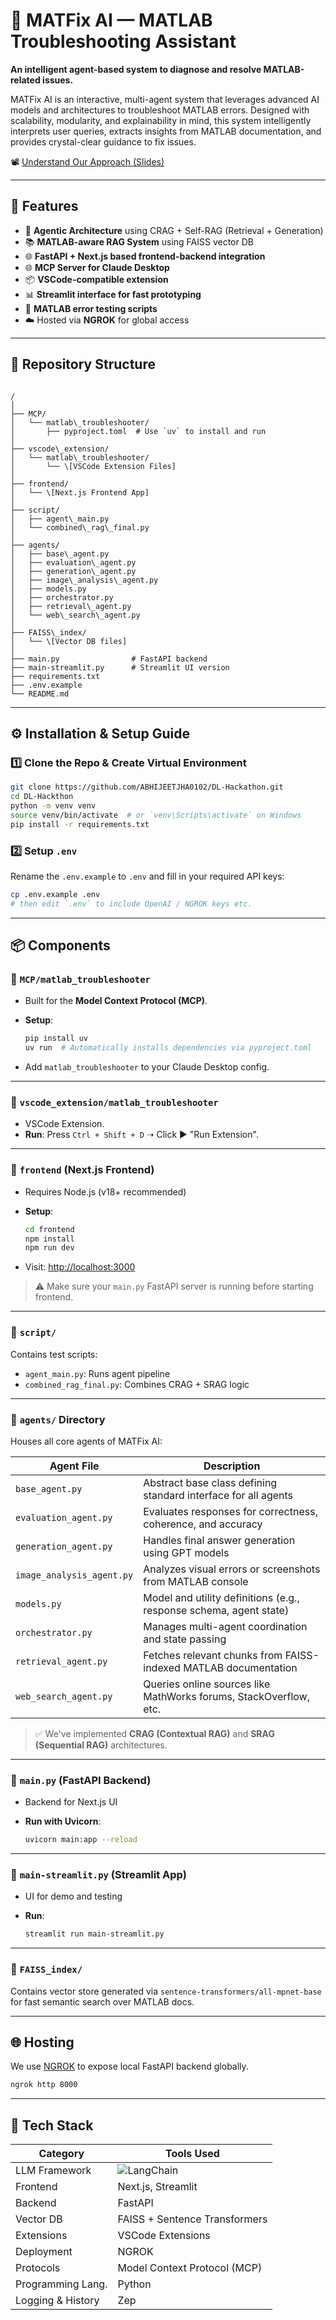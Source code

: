 # 🤖 MATFix AI — MATLAB Troubleshooting Assistant

**An intelligent agent-based system to diagnose and resolve MATLAB-related issues.**

MATFix AI is an interactive, multi-agent system that leverages advanced AI models and architectures to troubleshoot MATLAB errors. Designed with scalability, modularity, and explainability in mind, this system intelligently interprets user queries, extracts insights from MATLAB documentation, and provides crystal-clear guidance to fix issues.

📽️ [Understand Our Approach (Slides)](https://www.canva.com/design/DAGmbL8Vyeo/Rx5AZ1-lSgodsBOnkEMluw/view?utm_content=DAGmbL8Vyeo&utm_campaign=designshare&utm_medium=link2&utm_source=uniquelinks&utlId=hac6fb0719a)

---

## 🚀 Features

- 🧠 **Agentic Architecture** using CRAG + Self-RAG (Retrieval + Generation)
- 📚 **MATLAB-aware RAG System** using FAISS vector DB
- 🌐 **FastAPI + Next.js based frontend-backend integration**
- 🌐 **MCP Server for Claude Desktop**
- 📦 **VSCode-compatible extension**
- 📊 **Streamlit interface for fast prototyping**
- 🧪 **MATLAB error testing scripts**
- ☁️ Hosted via **NGROK** for global access

---

## 📁 Repository Structure

```

/
│
├── MCP/
│   └── matlab\_troubleshooter/
│       ├── pyproject.toml  # Use `uv` to install and run
│
├── vscode\_extension/
│   └── matlab\_troubleshooter/
│       └── \[VSCode Extension Files]
│
├── frontend/
│   └── \[Next.js Frontend App]
│
├── script/
│   ├── agent\_main.py
│   └── combined\_rag\_final.py
│
├── agents/
│   ├── base\_agent.py
│   ├── evaluation\_agent.py
│   ├── generation\_agent.py
│   ├── image\_analysis\_agent.py
│   ├── models.py
│   ├── orchestrator.py
│   ├── retrieval\_agent.py
│   └── web\_search\_agent.py
│
├── FAISS\_index/
│   └── \[Vector DB files]
│
├── main.py                # FastAPI backend
├── main-streamlit.py      # Streamlit UI version
├── requirements.txt
├── .env.example
└── README.md

````

---

## ⚙️ Installation & Setup Guide

### 1️⃣ Clone the Repo & Create Virtual Environment

```bash
git clone https://github.com/ABHIJEETJHA0102/DL-Hackathon.git
cd DL-Hackthon
python -m venv venv
source venv/bin/activate  # or `venv\Scripts\activate` on Windows
pip install -r requirements.txt
````

### 2️⃣ Setup `.env`

Rename the `.env.example` to `.env` and fill in your required API keys:

```bash
cp .env.example .env
# then edit `.env` to include OpenAI / NGROK keys etc.
```

---

## 📦 Components

### 🔹 `MCP/matlab_troubleshooter`

* Built for the **Model Context Protocol (MCP)**.
* **Setup**:

  ```bash
  pip install uv
  uv run  # Automatically installs dependencies via pyproject.toml
  ```
* Add `matlab_troubleshooter` to your Claude Desktop config.

---

### 🔹 `vscode_extension/matlab_troubleshooter`

* VSCode Extension.
* **Run**: Press `Ctrl + Shift + D` ➝ Click ▶️ "Run Extension".

---

### 🔹 `frontend` (Next.js Frontend)

* Requires Node.js (v18+ recommended)
* **Setup**:

  ```bash
  cd frontend
  npm install
  npm run dev
  ```
* Visit: [http://localhost:3000](http://localhost:3000)

> ⚠️ Make sure your `main.py` FastAPI server is running before starting frontend.

---

### 🔹 `script/`

Contains test scripts:

* `agent_main.py`: Runs agent pipeline
* `combined_rag_final.py`: Combines CRAG + SRAG logic

---

### 🔹 `agents/` Directory

Houses all core agents of MATFix AI:

| Agent File                | Description                                                        |
| ------------------------- | ------------------------------------------------------------------ |
| `base_agent.py`           | Abstract base class defining standard interface for all agents     |
| `evaluation_agent.py`     | Evaluates responses for correctness, coherence, and accuracy       |
| `generation_agent.py`     | Handles final answer generation using GPT models                   |
| `image_analysis_agent.py` | Analyzes visual errors or screenshots from MATLAB console          |
| `models.py`               | Model and utility definitions (e.g., response schema, agent state) |
| `orchestrator.py`         | Manages multi-agent coordination and state passing                 |
| `retrieval_agent.py`      | Fetches relevant chunks from FAISS-indexed MATLAB documentation    |
| `web_search_agent.py`     | Queries online sources like MathWorks forums, StackOverflow, etc.  |

> ✅ We've implemented **CRAG (Contextual RAG)** and **SRAG (Sequential RAG)** architectures.

---

### 🔹 `main.py` (FastAPI Backend)

* Backend for Next.js UI
* **Run with Uvicorn**:

  ```bash
  uvicorn main:app --reload
  ```

---

### 🔹 `main-streamlit.py` (Streamlit App)

* UI for demo and testing
* **Run**:

  ```bash
  streamlit run main-streamlit.py
  ```

---

### 🔹 `FAISS_index/`

Contains vector store generated via `sentence-transformers/all-mpnet-base` for fast semantic search over MATLAB docs.

---

## 🌐 Hosting

We use [NGROK](https://ngrok.com/) to expose local FastAPI backend globally.

```bash
ngrok http 8000
```

---

## 🧰 Tech Stack

| Category          | Tools Used                                                 |
| ----------------- | ---------------------------------------------------------- |
| LLM Framework     | ![LangChain](https://img.shields.io/badge/-LangChain-blue) |
| Frontend          | Next.js, Streamlit                                         |
| Backend           | FastAPI                                                    |
| Vector DB         | FAISS + Sentence Transformers                              |
| Extensions        | VSCode Extensions                                          |
| Deployment        | NGROK                                                      |
| Protocols         | Model Context Protocol (MCP)                               |
| Programming Lang. | Python                                                     |
| Logging & History | Zep                                                        |
